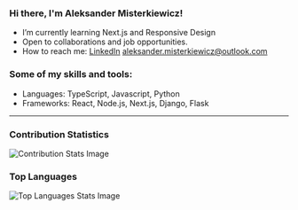 ### Hi there, I'm Aleksander Misterkiewicz!
- I’m currently learning Next.js and Responsive Design
- Open to collaborations and job opportunities.
- How to reach me:
    [LinkedIn](https://www.linkedin.com/in/aleksandermst/)
    aleksander.misterkiewicz@outlook.com

### Some of my skills and tools:
- Languages: TypeScript, Javascript, Python
- Frameworks: React, Node.js, Next.js, Django, Flask
  
---
### Contribution Statistics
<picture>
  <source media="(prefers-color-scheme: dark)" srcset="https://github-readme-streak-stats.herokuapp.com?user=AlexMist23&theme=dark&background=00000000&border=30363D&sideLabels=E6EDF3&dates=7D8590&fire=F78166&ring=F78166&currStreakLabel=F78166&stroke=30363D&hide_longest_streak=true&card_width=400">
  <source media="(prefers-color-scheme: light), (prefers-color-scheme: no-preference)" srcset="https://github-readme-streak-stats.herokuapp.com?user=AlexMist23&background=00000000&fire=F78166&ring=F78166&currStreakLabel=F78166&hide_longest_streak=true&&card_width=400">
  <img alt="Contribution Stats Image">
</picture>

### Top Languages
<picture>
  <source media="(prefers-color-scheme: dark)" srcset="https://github-readme-stats.vercel.app/api/top-langs/?username=AlexMist23&hide_title=true&bg_color=00000000&text_color=7D8590&border_color=30363D&card_width=200&">
  <source media="(prefers-color-scheme: light), (prefers-color-scheme: no-preference))" srcset="https://github-readme-stats.vercel.app/api/top-langs/?username=AlexMist23&hide_title=true">
  <img alt="Top Languages Stats Image">
</picture>
